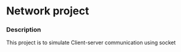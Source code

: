 # Network project

### Description 
This project is to simulate Client-server communication  using socket
